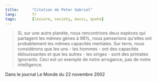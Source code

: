 ```yaml
---
title:      "Citation de Peter Gabriel"
lang:       fr
tags:       [leisure, society, music, quote]
---
```



> Si, sur une autre planète, nous rencontrions deux espèces qui partagent les mêmes gènes à 98%, nous penserions qu'elles ont probablement les mêmes capacités mentales. Sur terre, nous considérons que les uns - les hommes - ont des capacités éblouissantes et que les autres - les singes - sont des primates ignorants. Ceci est un exemple de notre arrogance, pas de notre intelligence.


Dans le journal Le Monde du 22 novembre 2002
